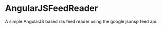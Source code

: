 AngularJSFeedReader
===================

A simple AngularJS based rss feed reader using the google jsonsp feed api.

